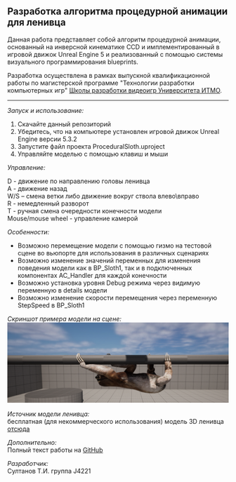 ## Разработка алгоритма процедурной анимации для ленивца

Данная работа представляет собой алгоритм процедурной анимации, основанный на инверсной кинематике CCD и имплементированный в игровой движок Unreal Engine 5 и реализованный с помощью системы визуального программирования blueprints.

Разработка осуществлена в рамках выпускной квалификационной работы по магистерской программе "Технологии разработки компьютерных игр" [Школы разработки видеоигр Университета ИТМО](https://itmo.games/).
___

_Запуск и использование:_
1. Скачайте данный репозиторий
2. Убедитесь, что на компьютере установлен игровой движок Unreal Engine версии 5.3.2
3. Запустите файл проекта ProceduralSloth.uproject
4. Управляйте моделью с помощью клавиш и мыши

_Управление:_

D - движение по направлению головы ленивца  
A - движение назад  
W/S – смена ветки либо движение вокруг ствола влево\вправо  
R - немедленный разворот  
T - ручная смена очередности конечности модели  
Mouse/mouse wheel - управление камерой

_Особенности:_
* Возможно перемещение модели с помощью гизмо на тестовой сцене во вьюпорте для использования в различных сценариях
* Возможно изменение значений переменных для изменения поведения модели как в BP_Sloth1, так и в подключенных компонентах AC_Handler для каждой конечности
* Возможно установка уровня Debug режима через видимую переменную в details модели
* Возможно изменение скорости перемещения через переменную StepSpeed в BP_Sloth1

_Скриншот примера модели на сцене:_  
![example](example.png)

_Источник модели ленивца:_  
бесплатная (для некоммерческого использования) модель 3D ленивца [отсюда](https://www.cadnav.com/3d-models/model-54106.html)  

_Дополнительно:_  
Полный текст работы на [GitHub](https://github.com/TimArVR/ITMO_ProceduralSloth/blob/main/%D0%92%D0%9A%D0%A0_%D0%A1%D1%83%D0%BB%D1%82%D0%B0%D0%BD%D0%BE%D0%B2%D0%A2%D0%98_%D0%A8%D0%A0%D0%92.pdf)   

_Разработчик:_  
Султанов Т.И. группа J4221 